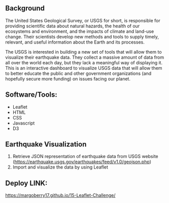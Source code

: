 
## Background ##
The United States Geological Survey, or USGS for short, is responsible for providing scientific data about natural hazards, the health of our ecosystems and environment, and the impacts of climate and land-use change. Their scientists develop new methods and tools to supply timely, relevant, and useful information about the Earth and its processes.

The USGS is interested in building a new set of tools that will allow them to visualize their earthquake data. They collect a massive amount of data from all over the world each day, but they lack a meaningful way of displaying it. This is an interactive dashboard to visualize USGS data that will allow them to better educate the public and other government organizations (and hopefully secure more funding) on issues facing our planet.

## Software/Tools: ##
- Leaflet
- HTML
- CSS
- Javascript
- D3

## Earthquake Visualization ##
1. Retrieve JSON representation of earthquake data from USGS website (https://earthquake.usgs.gov/earthquakes/feed/v1.0/geojson.php)
2. Import and visualize the data by using Leaflet

## Deploy LINK: ##
https://margoberry17.github.io/15-Leaflet-Challenge/
